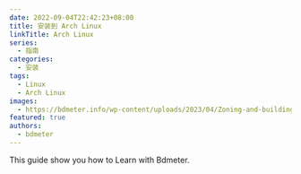 ```yaml
---
date: 2022-09-04T22:42:23+08:00
title: 安装到 Arch Linux
linkTitle: Arch Linux
series:
  - 指南
categories:
  - 安装
tags:
  - Linux
  - Arch Linux
images:
  - https://bdmeter.info/wp-content/uploads/2023/04/Zoning-and-building-codes-930x620.jpg?width=600&height=199
featured: true
authors:
  - bdmeter
---
```


This guide show you how to Learn with Bdmeter.
